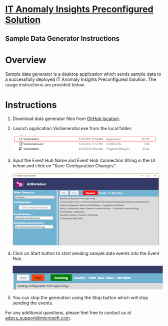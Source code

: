 [IT Anomaly Insights Preconfigured Solution](https://gallery.cortanaintelligence.com/solutiontemplate/c0cc7d49409b4be99fa99dcf8ccba98b)
============================================
Sample Data Generator Instructions
----------------------------------
# Overview

Sample data generator is a desktop application which sends sample data to a successfully deployed IT Anomaly Insights Preconfigured Solution. The usage instructions are provided below.

# Instructions

1. Download data generator files from [GitHub location](https://github.com/Azure/itanomalyinsights-cortana-intelligence-preconfigured-solution/tree/master/Samples/Data-Generator).

2. Launch application VisGenerator.exe from the local folder.

   ![VisGenerator.exe file](https://github.com/Azure/itanomalyinsights-cortana-intelligence-preconfigured-solution/blob/master/Samples/Data-Generator/figures/sdg_visgenerator.png)
   
3. Input the Event Hub Name and Event Hub Connection String in the UI below and click on "Save Configuration Changes".

   ![VisGenerator.exe screenshot](https://github.com/Azure/itanomalyinsights-cortana-intelligence-preconfigured-solution/blob/master/Samples/Data-Generator/figures/sdg_screenshot.png)
   
4. Click on Start button to start sending sample data events into the Event Hub.
  
   ![VisGenerator.exe screenshot](https://github.com/Azure/itanomalyinsights-cortana-intelligence-preconfigured-solution/blob/master/Samples/Data-Generator/figures/sdg_running.png)
   
5. You can stop the generation using the Stop button which will stop sending the events.
   
For any additional questions, please feel free to contact us at adpcs_support@microsoft.com. 
